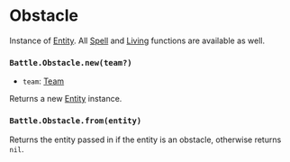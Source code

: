 # Obstacle

Instance of [Entity](/client/lua-api/entity). All [Spell](/client/lua-api/spell) and [Living](/client/lua-api/living) functions are available as well.

### `Battle.Obstacle.new(team?)`

- `team`: [Team](/client/lua-api/entity#entityset_teamteam)

Returns a new [Entity](/client/lua-api/entity) instance.

### `Battle.Obstacle.from(entity)`

Returns the entity passed in if the entity is an obstacle, otherwise returns `nil`.
